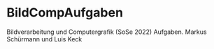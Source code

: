# BildCompAufgaben
Bildverarbeitung und Computergrafik (SoSe 2022) Aufgaben. Markus Schürmann und Luis Keck
